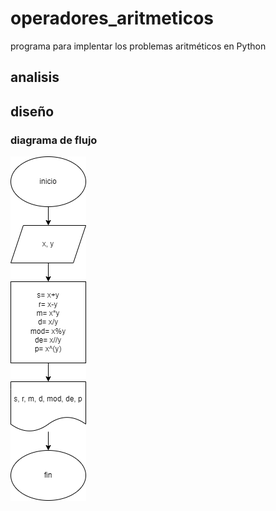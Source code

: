 # operadores_aritmeticos
programa para implentar los problemas aritméticos en Python

## analisis

## diseño

### diagrama de flujo
![diagrama de flujo](diagrama.png "diagrama de flujo")